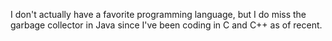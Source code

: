 I don't actually have a favorite programming language, but I do miss the garbage collector in Java since I've been coding in C and C++ as of recent.